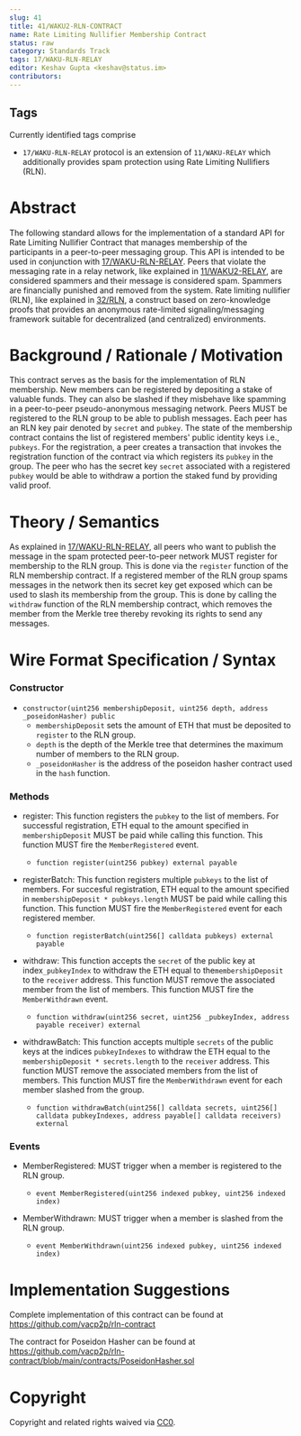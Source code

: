 ```yaml
---
slug: 41
title: 41/WAKU2-RLN-CONTRACT
name: Rate Limiting Nullifier Membership Contract
status: raw
category: Standards Track
tags: 17/WAKU-RLN-RELAY
editor: Keshav Gupta <keshav@status.im>
contributors:
---
```


## Tags

Currently identified tags comprise

* `17/WAKU-RLN-RELAY` protocol is an extension of `11/WAKU-RELAY` which additionally provides spam protection using Rate Limiting Nullifiers (RLN).


# Abstract
The following standard allows for the implementation of a standard API for Rate Limiting Nullifier Contract that manages membership of the participants in a peer-to-peer messaging group.
This API is intended to be used in conjunction with [17/WAKU-RLN-RELAY](https://rfc.vac.dev/spec/17/).
Peers that violate the messaging rate in a relay network,
like explained in [11/WAKU2-RELAY](https://rfc.vac.dev/spec/11/),
are considered spammers and their message is considered spam.
Spammers are financially punished and removed from the system.
Rate limiting nullifier (RLN), like explained in [32/RLN](https://rfc.vac.dev/spec/32/),
a construct based on zero-knowledge proofs that provides an anonymous rate-limited signaling/messaging framework suitable for decentralized (and centralized) environments.


# Background / Rationale / Motivation

This contract serves as the basis for the implementation of RLN membership.
New members can be registered by depositing a stake of valuable funds.
They can also be slashed if they misbehave like spamming in a peer-to-peer pseudo-anonymous messaging network.
Peers MUST be registered to the RLN group to be able to publish messages.
Each peer has an RLN key pair denoted by `secret` and `pubkey`.
The state of the membership contract contains the list of registered members' public identity keys i.e., `pubkeys`.
For the registration, a peer creates a transaction that invokes the registration function of the contract via which registers its `pubkey` in the group.
The peer who has the secret key `secret` associated with a registered `pubkey` would be able to withdraw a portion the staked fund by providing valid proof.



# Theory / Semantics

As explained in [17/WAKU-RLN-RELAY](https://rfc.vac.dev/spec/17/),
all peers who want to publish the message in the spam protected peer-to-peer network MUST register for membership to the RLN group.
This is done via the `register` function of the RLN membership contract.
If a registered member of the RLN group spams messages in the network then its secret key get exposed which can be used to slash its membership from the group.
This is done by calling the `withdraw` function of the RLN membership contract, which removes the member from the Merkle tree thereby revoking its rights to send any messages.

# Wire Format Specification / Syntax

### Constructor

* `constructor(uint256 membershipDeposit, uint256 depth, address _poseidonHasher) public`
    * `membershipDeposit` sets the amount of ETH that must be deposited to `register` to the RLN group.
    * `depth` is the depth of the Merkle tree that determines the maximum number of members to the RLN group.
    * `_poseidonHasher` is the address of the poseidon hasher contract used in the `hash` function.

### Methods

* register: This function registers the `pubkey` to the list of members.
For successful registration, ETH equal to the amount specified in `membershipDeposit` MUST be paid while calling this function.
This function MUST fire the `MemberRegistered` event.
    * `function register(uint256 pubkey) external payable`



* registerBatch: This function registers multiple `pubkeys` to the list of members.
For succesful registration, ETH equal to the amount specified in `membershipDeposit * pubkeys.length` MUST be paid while calling this function.
This function MUST fire the `MemberRegistered` event for each registered member.
    * `function registerBatch(uint256[] calldata pubkeys) external payable`


* withdraw: This function accepts the `secret` of the public key at index`_pubkeyIndex` to withdraw the ETH equal to the`membershipDeposit` to the `receiver` address.
This function MUST remove the associated member from the list of members.
This function MUST fire the `MemberWithdrawn` event.
    * `function withdraw(uint256 secret, uint256 _pubkeyIndex, address payable receiver) external`


* withdrawBatch: This function accepts multiple `secrets` of the public keys at the indices `pubkeyIndexes` to withdraw the ETH equal to the `membershipDeposit * secrets.length` to the `receiver` address.
This function MUST remove the associated members from the list of members.
This function MUST fire the `MemberWithdrawn` event for each member slashed from the group.
    * `function withdrawBatch(uint256[] calldata secrets, uint256[] calldata pubkeyIndexes, address payable[] calldata receivers) external`


### Events

* MemberRegistered: MUST trigger when a member is registered to the RLN group.
    * `event MemberRegistered(uint256 indexed pubkey, uint256 indexed index)`


* MemberWithdrawn: MUST  trigger when a member is slashed from the RLN group.
    * `event MemberWithdrawn(uint256 indexed pubkey, uint256 indexed index)`


# Implementation Suggestions

Complete implementation of this contract can be found at https://github.com/vacp2p/rln-contract

The contract for Poseidon Hasher can be found at https://github.com/vacp2p/rln-contract/blob/main/contracts/PoseidonHasher.sol

# Copyright

Copyright and related rights waived via [CC0](https://creativecommons.org/publicdomain/zero/1.0/).

